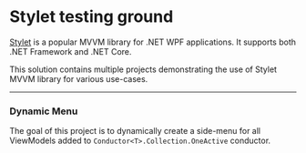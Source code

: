 # Stylet testing ground
[Stylet](https://github.com/canton7/Stylet) is a popular MVVM library for .NET WPF applications. It supports both .NET Framework and .NET Core.

This solution contains multiple projects demonstrating the use of Stylet MVVM library for various use-cases.

---
### Dynamic Menu
The goal of this project is to dynamically create a side-menu for all ViewModels added to `Conductor<T>.Collection.OneActive` conductor.